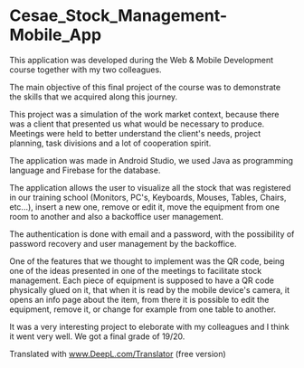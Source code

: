 # Cesae_Stock_Management-Mobile_App



This application was developed during the Web & Mobile Development course together with my two colleagues.

The main objective of this final project of the course was to demonstrate the skills that we acquired along this journey.

This project was a simulation of the work market context, because there was a client that presented us what would be necessary to produce. Meetings were held to better understand the client's needs, project planning, task divisions and a lot of cooperation spirit. 

The application was made in Android Studio, we used Java as programming language and Firebase for the database.

The application allows the user to visualize all the stock that was registered in our training school (Monitors, PC's, Keyboards, Mouses, Tables, Chairs, etc...), insert a new one, remove or edit it, move the equipment from one room to another and also a backoffice user management.

The authentication is done with email and a password, with the possibility of password recovery and user management by the backoffice.

One of the features that we thought to implement was the QR code, being one of the ideas presented in one of the meetings to facilitate stock management. Each piece of equipment is supposed to have a QR code physically glued on it, that when it is read by the mobile device's camera, it opens an info page about the item, from there it is possible to edit the equipment, remove it, or change for example from one table to another.

It was a very interesting project to eleborate with my colleagues and I think it went very well. We got a final grade of 19/20.

Translated with www.DeepL.com/Translator (free version)


